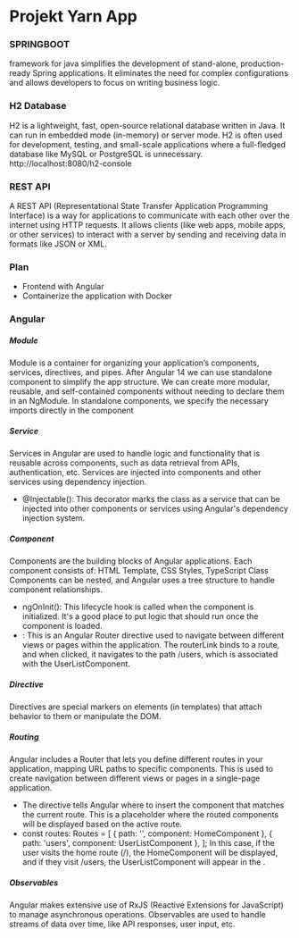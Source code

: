 # Projekt Yarn App

### SPRINGBOOT
framework for java simplifies the development of stand-alone, production-ready Spring applications. It eliminates the need for complex configurations and allows developers to focus on writing business logic.

### H2 Database
H2 is a lightweight, fast, open-source relational database written in Java. It can run in embedded mode (in-memory) or server mode. H2 is often used for development, testing, and small-scale applications where a full-fledged database like MySQL or PostgreSQL is unnecessary. http://localhost:8080/h2-console

### REST API
A REST API (Representational State Transfer Application Programming Interface) is a way for applications to communicate with each other over the internet using HTTP requests. It allows clients (like web apps, mobile apps, or other services) to interact with a server by sending and receiving data in formats like JSON or XML.

### Plan 
- Frontend with Angular
- Containerize the application with Docker

### Angular

##### Module 
Module is a container for organizing your application’s components, services, directives, and pipes. 
After Angular 14 we can use standalone component to simplify the app structure. We can create more modular, reusable, and self-contained components without needing to declare them in an NgModule. In standalone components, we specify the necessary imports directly in the component

##### Service
Services in Angular are used to handle logic and functionality that is reusable across components, such as data retrieval from APIs, authentication, etc. Services are injected into components and other services using dependency injection.
- @Injectable(): This decorator marks the class as a service that can be injected into other components or services using Angular's dependency injection system.

##### Component
Components are the building blocks of Angular applications. Each component consists of: HTML Template, CSS Styles, TypeScript Class Components can be nested, and Angular uses a tree structure to handle component relationships.
- ngOnInit(): This lifecycle hook is called when the component is initialized. It's a good place to put logic that should run once the component is loaded.
- <a routerLink="/users">: This is an Angular Router directive used to navigate between different views or pages within the application. The routerLink binds to a route, and when clicked, it navigates to the path /users, which is associated with the UserListComponent.

##### Directive
Directives are special markers on elements (in templates) that attach behavior to them or manipulate the DOM.

##### Routing
Angular includes a Router that lets you define different routes in your application, mapping URL paths to specific components. This is used to create navigation between different views or pages in a single-page application.
- The <router-outlet></router-outlet> directive tells Angular where to insert the component that matches the current route. This is a placeholder where the routed components will be displayed based on the active route.
- const routes: Routes = [
  { path: '', component: HomeComponent },
  { path: 'users', component: UserListComponent },
];
In this case, if the user visits the home route (/), the HomeComponent will be displayed, and if they visit /users, the UserListComponent will appear in the <router-outlet>.

##### Observables
Angular makes extensive use of RxJS (Reactive Extensions for JavaScript) to manage asynchronous operations. Observables are used to handle streams of data over time, like API responses, user input, etc.
